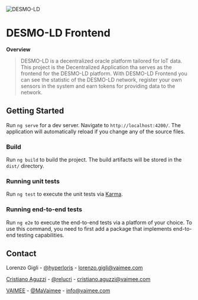 ![DESMO-LD](https://raw.githubusercontent.com/vaimee/desmo/c763cec12f6c9060a9f1a3335ff4cff60ece3df2/imgs/desmo-logo.png)
# DESMO-LD Frontend

**Overview** 

> DESMO-LD is a decentralized oracle platform tailored for IoT data. This project is the Decentralized Application tha serves as the frontend for the DESMO-LD platform. With DESMO-LD Frontend you can see the statistic of the DESMO-LD network, register your own sensors in the system and earn tokens for providing data to the network.

## Getting Started

Run `ng serve` for a dev server. Navigate to `http://localhost:4200/`. The application will automatically reload if you change any of the source files.

### Build

Run `ng build` to build the project. The build artifacts will be stored in the `dist/` directory.

### Running unit tests

Run `ng test` to execute the unit tests via [Karma](https://karma-runner.github.io).

### Running end-to-end tests

Run `ng e2e` to execute the end-to-end tests via a platform of your choice. To use this command, you need to first add a package that implements end-to-end testing capabilities.

## Contact
Lorenzo Gigli - [@hyperloris](https://twitter.com/hyperloris) - [lorenzo.gigli@vaimee.com](mailto://lorenzo.gigli@vaimee.com)

[Cristiano Aguzzi](https://team.vaimee.com/cristiano) - [@relucri](https://twitter.com/relucri) - [cristiano.aguzzi@vaimee.com](mailto://cristiano.aguzzi@vaimee.com)

[VAIMEE](https://vaimee.com) - [@MaVaimee](https://twitter.com/MaVaimee) - [info@vaimee.com](mailto://info@vaimee.com)
